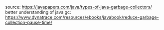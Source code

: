source: https://javapapers.com/java/types-of-java-garbage-collectors/
better understanding of java gc:
https://www.dynatrace.com/resources/ebooks/javabook/reduce-garbage-collection-pause-time/
